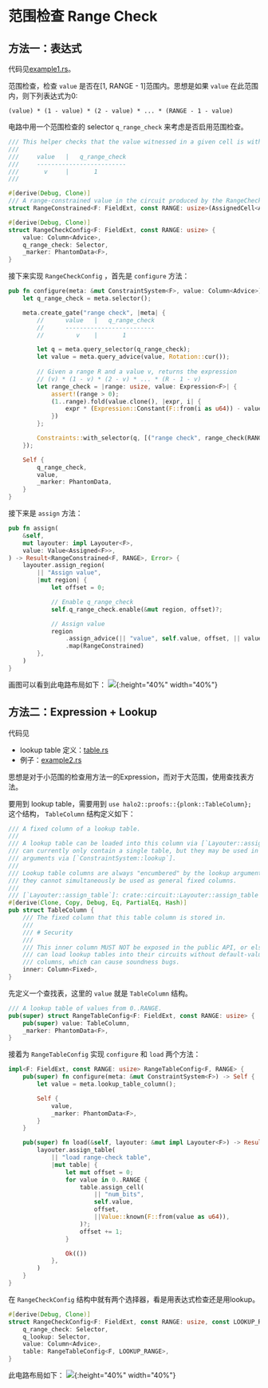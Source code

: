 # 范围检查 Range Check
## 方法一：表达式
代码见[example1.rs](/courses/Halo2-0xPARC/halo2-examples/src/range_check/example1.rs)。

范围检查，检查 `value` 是否在[1, RANGE - 1]范围内。思想是如果 `value` 在此范围内，则下列表达式为0:
```
(value) * (1 - value) * (2 - value) * ... * (RANGE - 1 - value)
```
电路中用一个范围检查的 selector `q_range_check` 来考虑是否启用范围检查。

```rust
/// This helper checks that the value witnessed in a given cell is within a given range.
/// 
///     value   |   q_range_check
///     -------------------------
///       v     |       1
/// 

#[derive(Debug, Clone)]
/// A range-constrained value in the circuit produced by the RangeCheckConfig.
struct RangeConstrained<F: FieldExt, const RANGE: usize>(AssignedCell<Assigned<F>, F>);

#[derive(Debug, Clone)]
struct RangeCheckConfig<F: FieldExt, const RANGE: usize> {
    value: Column<Advice>,
    q_range_check: Selector,
    _marker: PhantomData<F>,
}
```
接下来实现 `RangeCheckConfig` ，首先是 `configure` 方法：
```rust
pub fn configure(meta: &mut ConstraintSystem<F>, value: Column<Advice>) -> Self {
    let q_range_check = meta.selector();

    meta.create_gate("range check", |meta| {
        //      value   |   q_range_check
        //      -------------------------
        //         v    |       1

        let q = meta.query_selector(q_range_check);
        let value = meta.query_advice(value, Rotation::cur());
        
        // Given a range R and a value v, returns the expression
        // (v) * (1 - v) * (2 - v) * ... * (R - 1 - v)
        let range_check = |range: usize, value: Expression<F>| {
            assert!(range > 0);
            (1..range).fold(value.clone(), |expr, i| {
                expr * (Expression::Constant(F::from(i as u64)) - value.clone())
            })
        };

        Constraints::with_selector(q, [("range check", range_check(RANGE, value))])
    });

    Self {
        q_range_check,
        value,
        _marker: PhantomData,
    }
}
```
接下来是 `assign` 方法：
```rust
pub fn assign(
    &self,
    mut layouter: impl Layouter<F>,
    value: Value<Assigned<F>>,
) -> Result<RangeConstrained<F, RANGE>, Error> {
    layouter.assign_region(
        || "Assign value", 
        |mut region| {
            let offset = 0;

            // Enable q_range_check
            self.q_range_check.enable(&mut region, offset)?;

            // Assign value
            region
                .assign_advice(|| "value", self.value, offset, || value)
                .map(RangeConstrained)
        },
    )
}
```
画图可以看到此电路布局如下：
![](/courses/Halo2-0xPARC/halo2-examples/range-check-1-layout.png){:height="40%" width="40%"}


## 方法二：Expression + Lookup
代码见
* lookup table 定义：[table.rs](/courses/Halo2-0xPARC/halo2-examples/src/range_check/example2/table.rs)
* 例子：[example2.rs](/courses/Halo2-0xPARC/halo2-examples/src/range_check/example2.rs)

思想是对于小范围的检查用方法一的Expression，而对于大范围，使用查找表方法。

要用到 lookup table，需要用到 `use halo2::proofs::{plonk::TableColumn};`  这个结构， `TableColumn` 结构定义如下：
```rust
/// A fixed column of a lookup table.
///
/// A lookup table can be loaded into this column via [`Layouter::assign_table`]. Columns
/// can currently only contain a single table, but they may be used in multiple lookup
/// arguments via [`ConstraintSystem::lookup`].
///
/// Lookup table columns are always "encumbered" by the lookup arguments they are used in;
/// they cannot simultaneously be used as general fixed columns.
///
/// [`Layouter::assign_table`]: crate::circuit::Layouter::assign_table
#[derive(Clone, Copy, Debug, Eq, PartialEq, Hash)]
pub struct TableColumn {
    /// The fixed column that this table column is stored in.
    ///
    /// # Security
    ///
    /// This inner column MUST NOT be exposed in the public API, or else chip developers
    /// can load lookup tables into their circuits without default-value-filling the
    /// columns, which can cause soundness bugs.
    inner: Column<Fixed>,
}
```

先定义一个查找表，这里的 `value` 就是 `TableColumn` 结构。
```rust
/// A lookup table of values from 0..RANGE.
pub(super) struct RangeTableConfig<F: FieldExt, const RANGE: usize> {
    pub(super) value: TableColumn,
    _marker: PhantomData<F>,
}
```
接着为 `RangeTableConfig` 实现 `configure` 和 `load` 两个方法：
```rust
impl<F: FieldExt, const RANGE: usize> RangeTableConfig<F, RANGE> {
    pub(super) fn configure(meta: &mut ConstraintSystem<F>) -> Self {
        let value = meta.lookup_table_column();

        Self {
            value,
            _marker: PhantomData<F>,
        }
    }

    pub(super) fn load(&self, layouter: &mut impl Layouter<F>) -> Result<(), Error> {
        layouter.assign_table(
            || "load range-check table", 
            |mut table| {
                let mut offset = 0;
                for value in 0..RANGE {
                    table.assign_cell(
                        || "num_bits", 
                        self.value, 
                        offset, 
                        ||Value::known(F::from(value as u64)),
                    )?;
                    offset += 1;
                }

                Ok(())
            },
        )
    }
}
```

在 `RangeCheckConfig` 结构中就有两个选择器，看是用表达式检查还是用lookup。
```rust
#[derive(Debug, Clone)]
struct RangeCheckConfig<F: FieldExt, const RANGE: usize, const LOOKUP_RANGE: usize> {
    q_range_check: Selector,
    q_lookup: Selector,
    value: Column<Advice>,
    table: RangeTableConfig<F, LOOKUP_RANGE>,
}
```
此电路布局如下：
![](/courses/Halo2-0xPARC/halo2-examples/range-check-2-layout.png){:height="40%" width="40%"}

